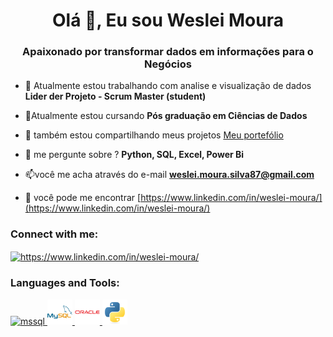 <h1 align="center">Olá 👋, Eu sou Weslei Moura</h1>
<h3 align="center">Apaixonado por transformar dados em informações para o Negócios</h3>

- 🔭 Atualmente estou trabalhando com analise e visualização de dados **Lider der Projeto - Scrum Master (student)**

- 🌱Atualmente estou cursando **Pós graduação em Ciências de Dados**

- 👯 também estou compartilhando meus projetos [Meu portefólio](https://meuportifolio92.webnode.page/)

- 💬 me pergunte sobre ? **Python, SQL, Excel, Power Bi**

- 📫você me acha através do e-mail **weslei.moura.silva87@gmail.com**

- 📄 você pode me encontrar [https://www.linkedin.com/in/weslei-moura/](https://www.linkedin.com/in/weslei-moura/)

<h3 align="left">Connect with me:</h3>
<p align="left">
<a href="https://linkedin.com/in/https://www.linkedin.com/in/weslei-moura/" target="blank"><img align="center" src="https://raw.githubusercontent.com/rahuldkjain/github-profile-readme-generator/master/src/images/icons/Social/linked-in-alt.svg" alt="https://www.linkedin.com/in/weslei-moura/" height="30" width="40" /></a>
</p>

<h3 align="left">Languages and Tools:</h3>
<p align="left"> <a href="https://www.microsoft.com/en-us/sql-server" target="_blank" rel="noreferrer"> <img src="https://www.svgrepo.com/show/303229/microsoft-sql-server-logo.svg" alt="mssql" width="40" height="40"/> </a> <a href="https://www.mysql.com/" target="_blank" rel="noreferrer"> <img src="https://raw.githubusercontent.com/devicons/devicon/master/icons/mysql/mysql-original-wordmark.svg" alt="mysql" width="40" height="40"/> </a> <a href="https://www.oracle.com/" target="_blank" rel="noreferrer"> <img src="https://raw.githubusercontent.com/devicons/devicon/master/icons/oracle/oracle-original.svg" alt="oracle" width="40" height="40"/> </a> <a href="https://www.python.org" target="_blank" rel="noreferrer"> <img src="https://raw.githubusercontent.com/devicons/devicon/master/icons/python/python-original.svg" alt="python" width="40" height="40"/> </a> </p>


<!---
weslei-silva87/weslei-silva87 is a ✨ special ✨ repository because its `README.md` (this file) appears on your GitHub profile.
You can click the Preview link to take a look at your changes.
--->
